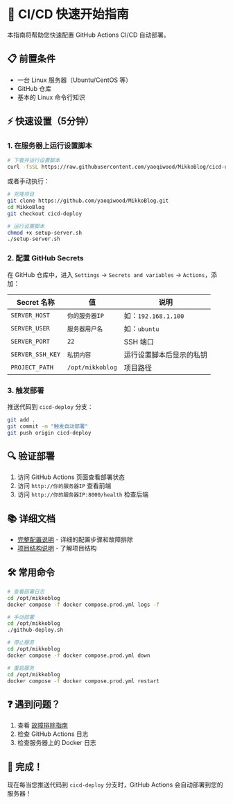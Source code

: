 # 🚀 CI/CD 快速开始指南

本指南将帮助您快速配置 GitHub Actions CI/CD 自动部署。

## 📋 前置条件

- 一台 Linux 服务器（Ubuntu/CentOS 等）
- GitHub 仓库
- 基本的 Linux 命令行知识

## ⚡ 快速设置（5分钟）

### 1. 在服务器上运行设置脚本

```bash
# 下载并运行设置脚本
curl -fsSL https://raw.githubusercontent.com/yaoqiwood/MikkoBlog/cicd-deploy/setup-server.sh | bash
```

或者手动执行：

```bash
# 克隆项目
git clone https://github.com/yaoqiwood/MikkoBlog.git
cd MikkoBlog
git checkout cicd-deploy

# 运行设置脚本
chmod +x setup-server.sh
./setup-server.sh
```

### 2. 配置 GitHub Secrets

在 GitHub 仓库中，进入 `Settings` -> `Secrets and variables` -> `Actions`，添加：

| Secret 名称 | 值 | 说明 |
|------------|---|------|
| `SERVER_HOST` | `你的服务器IP` | 如：`192.168.1.100` |
| `SERVER_USER` | `服务器用户名` | 如：`ubuntu` |
| `SERVER_PORT` | `22` | SSH 端口 |
| `SERVER_SSH_KEY` | `私钥内容` | 运行设置脚本后显示的私钥 |
| `PROJECT_PATH` | `/opt/mikkoblog` | 项目路径 |

### 3. 触发部署

推送代码到 `cicd-deploy` 分支：

```bash
git add .
git commit -m "触发自动部署"
git push origin cicd-deploy
```

## 🔍 验证部署

1. 访问 GitHub Actions 页面查看部署状态
2. 访问 `http://你的服务器IP` 查看前端
3. 访问 `http://你的服务器IP:8000/health` 检查后端

## 📚 详细文档

- [完整配置说明](CICD_SETUP.md) - 详细的配置步骤和故障排除
- [项目结构说明](PROJECT_STRUCTURE.md) - 了解项目结构

## 🛠️ 常用命令

```bash
# 查看部署日志
cd /opt/mikkoblog
docker compose -f docker compose.prod.yml logs -f

# 手动部署
cd /opt/mikkoblog
./github-deploy.sh

# 停止服务
cd /opt/mikkoblog
docker compose -f docker compose.prod.yml down

# 重启服务
cd /opt/mikkoblog
docker compose -f docker compose.prod.yml restart
```

## ❓ 遇到问题？

1. 查看 [故障排除指南](CICD_SETUP.md#故障排除)
2. 检查 GitHub Actions 日志
3. 检查服务器上的 Docker 日志

## 🎉 完成！

现在每当您推送代码到 `cicd-deploy` 分支时，GitHub Actions 会自动部署到您的服务器！
